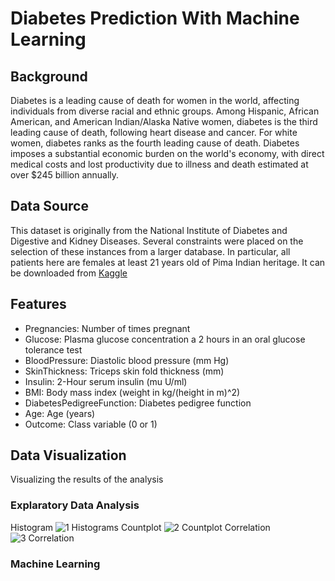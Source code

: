 # Diabetes Prediction With Machine Learning
## Background
Diabetes is a leading cause of death for women in the world, affecting individuals from diverse racial and ethnic groups. Among Hispanic, African American, and American Indian/Alaska Native women, diabetes is the third leading cause of death, following heart disease and cancer. For white women, diabetes ranks as the fourth leading cause of death. Diabetes imposes a substantial economic burden on the world's economy, with direct medical costs and lost productivity due to illness and death estimated at over $245 billion annually.
## Data Source
This dataset is originally from the National Institute of Diabetes and Digestive and Kidney Diseases. Several constraints were placed on the selection of these instances from a larger database. In particular, all patients here are females at least 21 years old of Pima Indian heritage. It can be downloaded from [Kaggle](https://www.kaggle.com/datasets/mathchi/diabetes-data-set)
## Features
- Pregnancies: Number of times pregnant
- Glucose: Plasma glucose concentration a 2 hours in an oral glucose tolerance test
- BloodPressure: Diastolic blood pressure (mm Hg)
- SkinThickness: Triceps skin fold thickness (mm)
- Insulin: 2-Hour serum insulin (mu U/ml)
- BMI: Body mass index (weight in kg/(height in m)^2)
- DiabetesPedigreeFunction: Diabetes pedigree function
- Age: Age (years)
- Outcome: Class variable (0 or 1)
## Data Visualization
Visualizing the results of the analysis
### Explaratory Data Analysis
Histogram
![1 Histograms](https://github.com/user-attachments/assets/712e7887-fbc6-481a-b838-1f03b6fb86e8)
Countplot
![2 Countplot](https://github.com/user-attachments/assets/caacca49-dc81-402e-abe0-7d1c33865188)
Correlation
![3 Correlation](https://github.com/user-attachments/assets/f9e862f8-81cf-44f0-9539-c43ba1d5edd4)

### Machine Learning
